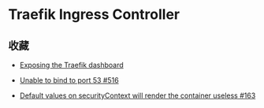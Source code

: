 # Traefik Ingress Controller

## 收藏

- [Exposing the Traefik dashboard](https://doc.traefik.io/traefik/getting-started/install-traefik/#exposing-the-traefik-dashboard)

- [Unable to bind to port 53 #516](https://github.com/traefik/traefik-helm-chart/issues/516)

- [Default values on securityContext will render the container useless #163](https://github.com/traefik/traefik-helm-chart/issues/163)

